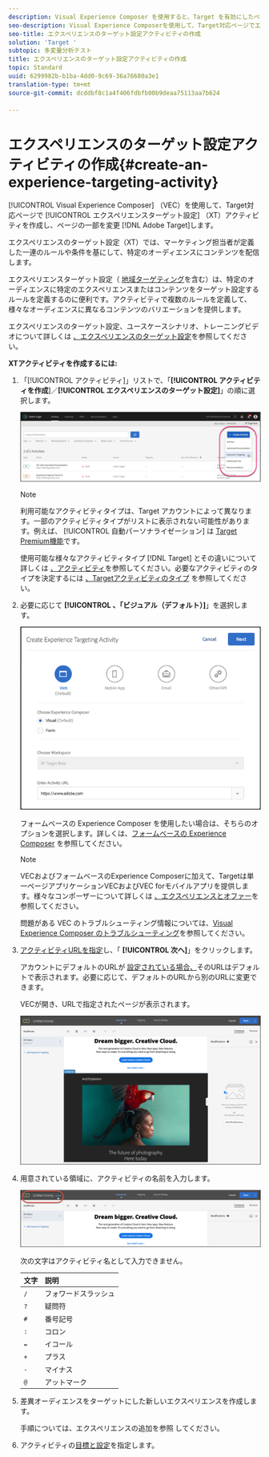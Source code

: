 ```yaml
---
description: Visual Experience Composer を使用すると、Target を有効にしたページ上にエクスペリエンスのターゲット設定アクティビティを作成し、Target 内でページの一部を変更することができます。
seo-description: Visual Experience Composerを使用して、Target対応ページでエクスペリエンスターゲット設定（XT）アクティビティを作成し、Adobe Target内でページの一部を変更します。
seo-title: エクスペリエンスのターゲット設定アクティビティの作成
solution: 'Target '
subtopic: 多変量分析テスト
title: エクスペリエンスのターゲット設定アクティビティの作成
topic: Standard
uuid: 6299982b-b1ba-4dd0-9c69-36a76680a3e1
translation-type: tm+mt
source-git-commit: dcddbf8c1a4f406fdbfb00b9deaa75113aa7b624

---
```



# エクスペリエンスのターゲット設定アクティビティの作成{#create-an-experience-targeting-activity}

[!UICONTROL Visual Experience Composer] （VEC）を使用して、Target対応ページで [!UICONTROL エクスペリエンスターゲット設定] （XT）アクティビティを作成し、ページの一部を変更 [!DNL Adobe Target]します。

エクスペリエンスのターゲット設定（XT）では、マーケティング担当者が定義した一連のルールや条件を基にして、特定のオーディエンスにコンテンツを配信します。

エクスペリエンスターゲット設定（ [地域ターゲティング](/help/c-target/c-audiences/c-target-rules/geo.md)を含む）は、特定のオーディエンスに特定のエクスペリエンスまたはコンテンツをターゲット設定するルールを定義するのに便利です。アクティビティで複数のルールを定義して、様々なオーディエンスに異なるコンテンツのバリエーションを提供します。

エクスペリエンスのターゲット設定、ユースケースシナリオ、トレーニングビデオについて詳しくは [、エクスペリエンスのターゲット設定](/help/c-activities/t-experience-target/experience-target.md)を参照してください。

**XTアクティビティを作成するには:**

1. 「[!UICONTROL アクティビティ]」リストで、「**[!UICONTROL アクティビティを作成**]／**[!UICONTROL エクスペリエンスのターゲット設定]**」の順に選択します。

   ![アクティビティを作成/エクスペリエンスのターゲット設定](/help/c-activities/t-experience-target/t-xt-create/assets/xt_select-1.png)

   >[!NOTE]
   >
   >利用可能なアクティビティタイプは、Target アカウントによって異なります。一部のアクティビティタイプがリストに表示されない可能性があります。例えば、 [!UICONTROL 自動パーソナライゼーション] は [Target Premium機能](/help/c-intro/intro.md#premium)です。
   >
   >使用可能な様々なアクティビティタイプ [!DNL Target] とその違いについて詳しくは [、アクティビティ](../../../c-activities/activities.md#concept_D317A95A1AB54674BA7AB65C7985BA03)を参照してください。必要なアクティビティのタイプを決定するには [、Targetアクティビティのタイプ](/help/c-activities/target-activities-guide.md) を参照してください。

1. 必要に応じて **[!UICONTROL 、「ビジュアル（デフォルト）]**」を選択します。

   ![エクスペリエンスターゲット設定アクティビティの作成ダイアログボックス](/help/c-activities/t-experience-target/t-xt-create/assets/form_url-new.png)

   フォームベースの Experience Composer を使用したい場合は、そちらのオプションを選択します。詳しくは、[フォームベースの Experience Composer](https://marketing.adobe.com/resources/help/en_US/target/target/t_form_experience_composer.html) を参照してください。

   >[!NOTE]
   >
   >VECおよびフォームベースのExperience Composerに加えて、Targetは単一ページアプリケーションVECおよびVEC forモバイルアプリを提供します。様々なコンポーザーについて詳しくは [、エクスペリエンスとオファー](/help/c-experiences/experiences.md)を参照してください。
   >
   >問題がある VEC のトラブルシューティング情報については、[Visual Experience Composer のトラブルシューティング](../../../c-experiences/c-visual-experience-composer/r-troubleshoot-composer/troubleshoot-composer.md#reference_77743144F10143A3A89D56E116D296E4)を参照してください。

1. [アクティビティURLを指定](../../../c-activities/t-experience-target/t-xt-create/xt-activity-url.md#concept_D28549AAA0A14E3BB5F05F32BE8ABC90)し、「 **[!UICONTROL 次へ]**」をクリックします。

   アカウントにデフォルトのURLが [設定されている場合、](/help/administrating-target/r-target-account-preferences/target-account-preferences.md)そのURLはデフォルトで表示されます。必要に応じて、デフォルトのURLから別のURLに変更できます。

   VECが開き、URLで指定されたページが表示されます。

   ![VEC内のエクスペリエンスターゲット設定アクティビティ](/help/c-activities/t-experience-target/t-xt-create/assets/xt-in-vec.png)

1. 用意されている領域に、アクティビティの名前を入力します。

   ![名前フィールド](/help/c-activities/t-experience-target/t-xt-create/assets/xt_name-new.png)

   次の文字はアクティビティ名として入力できません。

   | 文字 | 説明 |
   |--- |--- |
   | `/` | フォワードスラッシュ |
   | `?` | 疑問符 |
   | `#` | 番号記号 |
   | `:` | コロン |
   | `=` | イコール |
   | `+` | プラス |
   | `-` | マイナス |
   | `@` | アットマーク |

1. 差異オーディエンスをターゲットにした新しいエクスペリエンスを作成します。

   手順については、エクスペリエンスの追加を参照 [](/help/c-activities/t-experience-target/t-xt-create/xt-add-experience.md)してください。

1. アクティビティの[目標と設定](../../../c-activities/t-experience-target/t-xt-create/xt-goals-and-settings.md#reference_B25389FD6F3A4989801E740364B089CC)を指定します。
